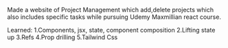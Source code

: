 Made a website of Project Management which add,delete projects which also includes specific tasks while pursuing Udemy Maxmillian react course.

Learned:
  1.Components, jsx, state, component composition
  2.Lifting state up
  3.Refs
  4.Prop drilling
  5.Tailwind Css
